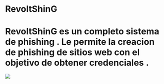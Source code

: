 # RevoltShinG
<h1>RevoltShinG es un completo sistema de phishing . Le permite la creacion de phishing de sitios web con el objetivo de obtener credenciales .</h1>
<img src="https://github.com/error404-notfound/RevoltShinG/blob/master/Captura%20de%20pantalla%20de%202019-07-30%2014-30-48.png">
